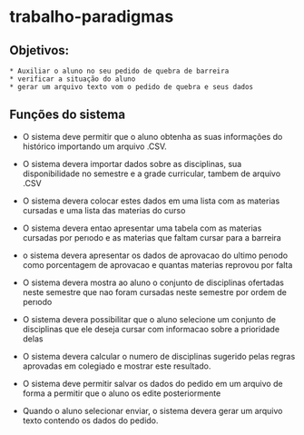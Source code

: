 # trabalho-paradigmas


## Objetivos:

    * Auxiliar o aluno no seu pedido de quebra de barreira
    * verificar a situação do aluno
    * gerar um arquivo texto vom o pedido de quebra e seus dados

## Funções do sistema

* O sistema deve permitir que o aluno obtenha as suas informações do histórico importando um arquivo .CSV.

* O sistema devera importar dados sobre as disciplinas, sua disponibilidade no semestre e a grade curricular, tambem de arquivo .CSV

* O sistema devera colocar estes dados em uma lista com as materias cursadas e uma lista das materias do curso

* O sistema devera entao apresentar uma tabela com as materias cursadas por perıodo e as materias que faltam cursar para a barreira

* o sistema devera apresentar os dados de aprovacao do ultimo perıodo como porcentagem de aprovacao e quantas materias reprovou por falta

* O sistema devera mostra ao aluno o conjunto de disciplinas ofertadas neste semestre que nao foram cursadas neste semestre por ordem de perıodo

* O sistema devera possibilitar que o aluno selecione um conjunto de disciplinas que ele deseja cursar com informacao sobre a prioridade delas

* O sistema devera calcular o numero de disciplinas sugerido pelas regras aprovadas em colegiado e mostrar este resultado.

* O sistema deve permitir salvar os dados do pedido em um arquivo de forma a permitir que o aluno os edite posteriormente

* Quando o aluno selecionar enviar, o sistema devera gerar um arquivo texto contendo os dados do pedido.

